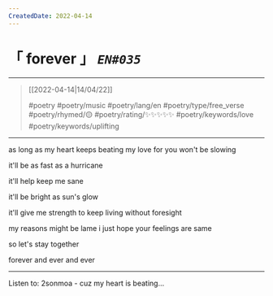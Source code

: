 ```yaml
---
CreatedDate: 2022-04-14
---
```

# &#12300; forever &#12301; *`EN#035`*

---

> [[2022-04-14|14/04/22]]
> 
> #poetry 
> #poetry/music 
> #poetry/lang/en 
> #poetry/type/free_verse 
> #poetry/rhymed/🟡 
> #poetry/rating/✨✨✨✨✨ 
> #poetry/keywords/love #poetry/keywords/uplifting 

---

as long as my heart keeps beating
my love for you won't be slowing

it'll be as fast as a hurricane

it'll help keep me sane

it'll be bright as sun's glow

it'll give me strength
to keep living without foresight

my reasons might be lame
i just hope your feelings are same

so let's stay together



forever and ever and ever

---

Listen to: 2sonmoa - cuz my heart is beating...